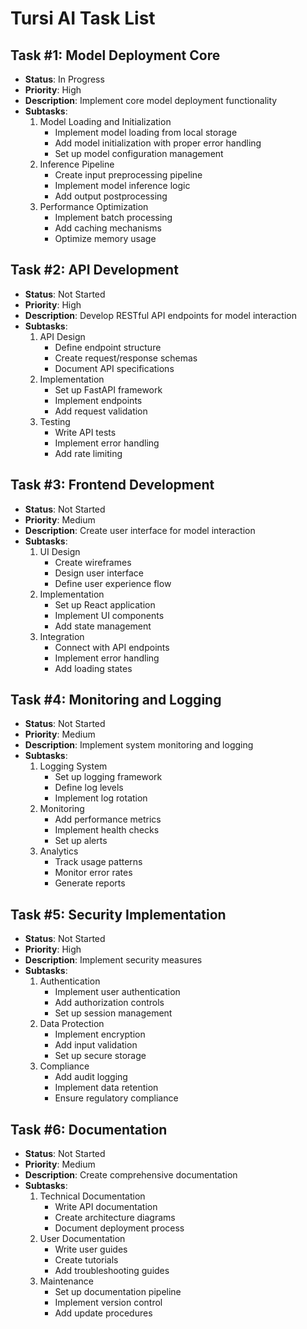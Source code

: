 # Tursi AI Task List

## Task #1: Model Deployment Core
- **Status**: In Progress
- **Priority**: High
- **Description**: Implement core model deployment functionality
- **Subtasks**:
  1. Model Loading and Initialization
     - Implement model loading from local storage
     - Add model initialization with proper error handling
     - Set up model configuration management
  2. Inference Pipeline
     - Create input preprocessing pipeline
     - Implement model inference logic
     - Add output postprocessing
  3. Performance Optimization
     - Implement batch processing
     - Add caching mechanisms
     - Optimize memory usage

## Task #2: API Development
- **Status**: Not Started
- **Priority**: High
- **Description**: Develop RESTful API endpoints for model interaction
- **Subtasks**:
  1. API Design
     - Define endpoint structure
     - Create request/response schemas
     - Document API specifications
  2. Implementation
     - Set up FastAPI framework
     - Implement endpoints
     - Add request validation
  3. Testing
     - Write API tests
     - Implement error handling
     - Add rate limiting

## Task #3: Frontend Development
- **Status**: Not Started
- **Priority**: Medium
- **Description**: Create user interface for model interaction
- **Subtasks**:
  1. UI Design
     - Create wireframes
     - Design user interface
     - Define user experience flow
  2. Implementation
     - Set up React application
     - Implement UI components
     - Add state management
  3. Integration
     - Connect with API endpoints
     - Implement error handling
     - Add loading states

## Task #4: Monitoring and Logging
- **Status**: Not Started
- **Priority**: Medium
- **Description**: Implement system monitoring and logging
- **Subtasks**:
  1. Logging System
     - Set up logging framework
     - Define log levels
     - Implement log rotation
  2. Monitoring
     - Add performance metrics
     - Implement health checks
     - Set up alerts
  3. Analytics
     - Track usage patterns
     - Monitor error rates
     - Generate reports

## Task #5: Security Implementation
- **Status**: Not Started
- **Priority**: High
- **Description**: Implement security measures
- **Subtasks**:
  1. Authentication
     - Implement user authentication
     - Add authorization controls
     - Set up session management
  2. Data Protection
     - Implement encryption
     - Add input validation
     - Set up secure storage
  3. Compliance
     - Add audit logging
     - Implement data retention
     - Ensure regulatory compliance

## Task #6: Documentation
- **Status**: Not Started
- **Priority**: Medium
- **Description**: Create comprehensive documentation
- **Subtasks**:
  1. Technical Documentation
     - Write API documentation
     - Create architecture diagrams
     - Document deployment process
  2. User Documentation
     - Write user guides
     - Create tutorials
     - Add troubleshooting guides
  3. Maintenance
     - Set up documentation pipeline
     - Implement version control
     - Add update procedures
